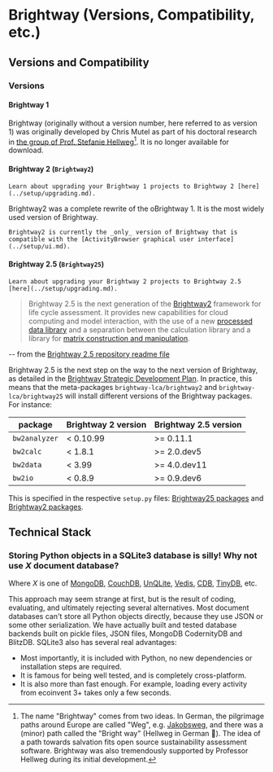 # Brightway (Versions, Compatibility, etc.)

## Versions and Compatibility

### Versions

#### Brightway 1

Brightway (originally without a version number, here referred to as version 1) was originally developed by Chris Mutel as part of his doctoral research in [the group of Prof. Stefanie Hellweg](https://ifu.ethz.ch/)[^1]. It is no longer available for download.

#### Brightway 2 (`Brightway2`)

```{note}
Learn about upgrading your Brightway 1 projects to Brightway 2 [here](../setup/upgrading.md).
```

Brightway2 was a complete rewrite of the oBrightway 1. It is the most widely used version of Brightway.

```{warning}
Brightway2 is currently the _only_ version of Brightway that is compatible with the [ActivityBrowser graphical user interface](../setup/ui.md).
```

#### Brightway 2.5 (`Brightway25`)

```{note}
Learn about upgrading your Brightway 2 projects to Brightway 2.5 [here](../setup/upgrading.md).
```

> Brightway 2.5 is the next generation of the [Brightway2](https://brightway.dev/) framework for life cycle assessment. It provides new capabilities for cloud computing and model interaction, with the use of a new [processed data library](https://github.com/brightway-lca/bw_processing) and a separation between the calculation library and a library for [matrix construction and manipulation](https://github.com/brightway-lca/matrix_utils).

-- from the [Brightway 2.5 repository readme file](https://github.com/brightway-lca/brightway25)

Brightway 2.5 is the next step on the way to the next version of Brightway, as detailed in the [Brightway Strategic Development Plan](https://github.com/brightway-lca/enhancement-proposals/blob/main/Brightway%20strategic%20development%20plan.md). In practice, this means that the meta-packages `brightway-lca/brightway2` and `brightway-lca/brightway25` will install different versions of the Brightway packages. For instance:

| package | Brightway 2 version | Brightway 2.5 version |
| ------- | ------------------- | --------------------- |
| `bw2analyzer` | < 0.10.99 | >= 0.11.1 |
| `bw2calc` | < 1.8.1 | >= 2.0.dev5 |
| `bw2data` | < 3.99 | >= 4.0.dev11 |
| `bw2io` | < 0.8.9 | >= 0.9.dev6 |

This is specified in the respective `setup.py` files: [Brightway25 packages](https://github.com/brightway-lca/brightway25/blob/main/setup.py) and [Brightway2 packages](https://github.com/brightway-lca/brightway2/blob/master/setup.py).

## Technical Stack

### Storing Python objects in a SQLite3 database is silly! Why not use *X* document database?

Where *X* is one of [MongoDB](https://www.mongodb.com), [CouchDB](http://couchdb.apache.org/), [UnQLite](https://unqlite-python.readthedocs.io/en/latest/), [Vedis](https://vedis-python.readthedocs.io/en/latest/), [CDB](https://cr.yp.to/cdb.html), [TinyDB](http://tinydb.readthedocs.io/en/latest/intro.html), etc.

This approach may seem strange at first, but is the result of coding, evaluating, and ultimately rejecting several alternatives. Most document databases can't store all Python objects directly, because they use JSON or some other serialization. We have actually built and tested database backends built on pickle files, JSON files, MongoDB CodernityDB and BlitzDB. SQLite3 also has several real advantages:

* Most importantly, it is included with Python, no new dependencies or installation steps are required.
* It is famous for being well tested, and is completely cross-platform.
* It is also more than fast enough. For example, loading every activity from ecoinvent 3+ takes only a few seconds.

[^1]: The name "Brightway" comes from two ideas. In German, the pilgrimage paths around Europe are called "Weg", e.g. [Jakobsweg](https://en.wikipedia.org/wiki/Camino_de_Santiago), and there was a (minor) path called the "Bright way" (Hellweg in German 🤯). The idea of a path towards salvation fits open source sustainability assessment software. Brightway was also tremendously supported by Professor Hellweg during its initial development.
